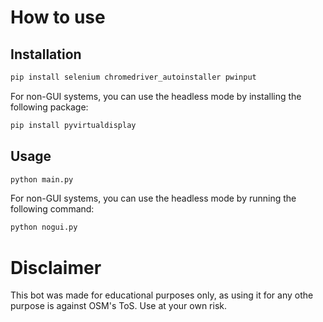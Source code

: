 # How to use

## Installation

```bash
pip install selenium chromedriver_autoinstaller pwinput
```

For non-GUI systems, you can use the headless mode by installing the following package:

```bash
pip install pyvirtualdisplay
```

## Usage

```bash
python main.py
```

For non-GUI systems, you can use the headless mode by running the following command:

```bash
python nogui.py
```

# Disclaimer
This bot was made for educational purposes only, as using it for any othe purpose is against OSM's ToS. Use at your own risk.
